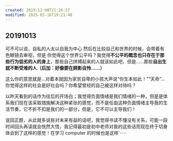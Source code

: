 ```yaml
---
created: 2019-12-08T21:26:57
modified: 2025-03-16T19:21:48
---
```


## 20191013

可不可以说，自私的人太以自我为中心 然后在比较自己和世界的时候，会带着有色眼镜去审视，但是 你觉得这个世界公平吗？我觉得**不公平的概念也只存在于那些行为低劣的人的身上**，那些自己拼搏起来的人就该如此吧，但是......那些**自出生就不断受难的人（后加：好像要在顾影自怜……）**

这么你的意思就是...对着本就因为家贫自卑的小孩大声说“你生本如此！”“天命”...你觉得这样的社会是好社会吗？你希望曾经的自己被这样对待吗？

以昨天看到的话作为往后的开场白；我觉得负面情绪是我们情绪的一种，但是是体系我们现在该采取措施解决这种紧张的感觉，而不是任由这种负面情绪主导我的生活节奏，它不折不扣是我们的一部分，但是，它不可以主导我们！

说回正题，从此就多说些对未来有益的话吧，我觉得书读不懂没有关系，可能一段时间回头再读就会恍然大悟，我记得最初是初中老师对我的这些话而现在终于切身体会到了这样的感觉！在学习 computer 的时候也是这样`·····
